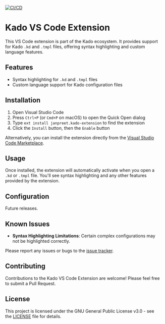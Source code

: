 [![CI/CD](https://github.com/janpreet/kado-vscode-extension/actions/workflows/cicd.yaml/badge.svg)](https://github.com/janpreet/kado-vscode-extension/actions/workflows/cicd.yaml)
# Kado VS Code Extension

This VS Code extension is part of the Kado ecosystem. It provides support for Kado `.kd` and `.tmpl` files, offering syntax highlighting and custom language features.

## Features

- Syntax highlighting for `.kd` and `.tmpl` files
- Custom language support for Kado configuration files

## Installation

1. Open Visual Studio Code
2. Press `Ctrl+P` (or `Cmd+P` on macOS) to open the Quick Open dialog
3. Type `ext install janpreet.kado-extension` to find the extension
4. Click the `Install` button, then the `Enable` button

Alternatively, you can install the extension directly from the [Visual Studio Code Marketplace](https://marketplace.visualstudio.com/items?itemName=janpreet.kado-extension).

## Usage

Once installed, the extension will automatically activate when you open a `.kd` or `.tmpl` file. You'll see syntax highlighting and any other features provided by the extension.

## Configuration

Future releases.

## Known Issues

- **Syntax Highlighting Limitations**: Certain complex configurations may not be highlighted correctly.

Please report any issues or bugs to the [issue tracker](https://github.com/janpreet/kado-vscode-extension/issues).

## Contributing

Contributions to the Kado VS Code Extension are welcome! Please feel free to submit a Pull Request.

## License

This project is licensed under the GNU General Public License v3.0 - see the [LICENSE](LICENSE) file for details.
